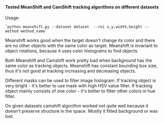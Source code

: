 #### Tested MeanShift and CamShift tracking algorithms on different datasets


Usage:
    
    `python meanshift.py --dataset dataset  --roi x,y,width,height --method method_name`
    
   

Meanshift works good when the target doesn't change its color and there are no other objects with the same color as target.
Meanshift is invariant to object rotations, because it uses color histograms to find objects.

Both Meanshift and Camshift  work pretty bad when background has the same color as tracking objects.
Meanshift has constant bounding box size, thus it's not good at tracking increasing and decreasing objects.

Different masks can be used to filter image histogram.
If tracking object is very bright - it's better to use mask with high HSV value filter.
If tracking object mainly consists of one color - it's better to filter other colors in hue filter.

On given datasets camshift algorithm worked not quite well because it doesn't preserve structure in the space.
Mostly it fitted background or was lost. 
